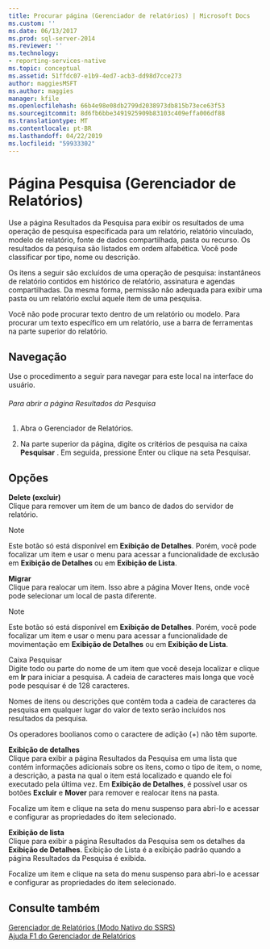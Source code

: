 ```yaml
---
title: Procurar página (Gerenciador de relatórios) | Microsoft Docs
ms.custom: ''
ms.date: 06/13/2017
ms.prod: sql-server-2014
ms.reviewer: ''
ms.technology:
- reporting-services-native
ms.topic: conceptual
ms.assetid: 51ffdc07-e1b9-4ed7-acb3-dd98d7cce273
author: maggiesMSFT
ms.author: maggies
manager: kfile
ms.openlocfilehash: 66b4e98e08db2799d2038973db815b73ece63f53
ms.sourcegitcommit: 8d6fb6bbe3491925909b83103c409effa006df88
ms.translationtype: MT
ms.contentlocale: pt-BR
ms.lasthandoff: 04/22/2019
ms.locfileid: "59933302"
---
```

# <a name="search-page-report-manager"></a>Página Pesquisa (Gerenciador de Relatórios)
  Use a página Resultados da Pesquisa para exibir os resultados de uma operação de pesquisa especificada para um relatório, relatório vinculado, modelo de relatório, fonte de dados compartilhada, pasta ou recurso. Os resultados da pesquisa são listados em ordem alfabética. Você pode classificar por tipo, nome ou descrição.  
  
 Os itens a seguir são excluídos de uma operação de pesquisa: instantâneos de relatório contidos em histórico de relatório, assinatura e agendas compartilhadas. Da mesma forma, permissão não adequada para exibir uma pasta ou um relatório exclui aquele item de uma pesquisa.  
  
 Você não pode procurar texto dentro de um relatório ou modelo. Para procurar um texto específico em um relatório, use a barra de ferramentas na parte superior do relatório.  
  
## <a name="navigation"></a>Navegação  
 Use o procedimento a seguir para navegar para este local na interface do usuário.  
  
###### <a name="to-open-the-search-results-page"></a>Para abrir a página Resultados da Pesquisa  
  
1.  Abra o Gerenciador de Relatórios.  
  
2.  Na parte superior da página, digite os critérios de pesquisa na caixa **Pesquisar** . Em seguida, pressione Enter ou clique na seta Pesquisar.  
  
## <a name="options"></a>Opções  
 **Delete (excluir)**  
 Clique para remover um item de um banco de dados do servidor de relatório.  
  
> [!NOTE]  
>  Este botão só está disponível em **Exibição de Detalhes**. Porém, você pode focalizar um item e usar o menu para acessar a funcionalidade de exclusão em **Exibição de Detalhes** ou em **Exibição de Lista**.  
  
 **Migrar**  
 Clique para realocar um item. Isso abre a página Mover Itens, onde você pode selecionar um local de pasta diferente.  
  
> [!NOTE]  
>  Este botão só está disponível em **Exibição de Detalhes**. Porém, você pode focalizar um item e usar o menu para acessar a funcionalidade de movimentação em **Exibição de Detalhes** ou em **Exibição de Lista**.  
  
 Caixa Pesquisar  
 Digite todo ou parte do nome de um item que você deseja localizar e clique em **Ir** para iniciar a pesquisa. A cadeia de caracteres mais longa que você pode pesquisar é de 128 caracteres.  
  
 Nomes de itens ou descrições que contêm toda a cadeia de caracteres da pesquisa em qualquer lugar do valor de texto serão incluídos nos resultados da pesquisa.  
  
 Os operadores boolianos como o caractere de adição (+) não têm suporte.  
  
 **Exibição de detalhes**  
 Clique para exibir a página Resultados da Pesquisa em uma lista que contém informações adicionais sobre os itens, como o tipo de item, o nome, a descrição, a pasta na qual o item está localizado e quando ele foi executado pela última vez. Em **Exibição de Detalhes**, é possível usar os botões **Excluir** e **Mover** para remover e realocar itens na pasta.  
  
 Focalize um item e clique na seta do menu suspenso para abri-lo e acessar e configurar as propriedades do item selecionado.  
  
 **Exibição de lista**  
 Clique para exibir a página Resultados da Pesquisa sem os detalhes da **Exibição de Detalhes**. Exibição de Lista é a exibição padrão quando a página Resultados da Pesquisa é exibida.  
  
 Focalize um item e clique na seta do menu suspenso para abri-lo e acessar e configurar as propriedades do item selecionado.  
  
## <a name="see-also"></a>Consulte também  
 [Gerenciador de Relatórios &#40;Modo Nativo do SSRS&#41;](../../2014/reporting-services/report-manager-ssrs-native-mode.md)   
 [Ajuda F1 do Gerenciador de Relatórios](../../2014/reporting-services/report-manager-f1-help.md)  
  
  
